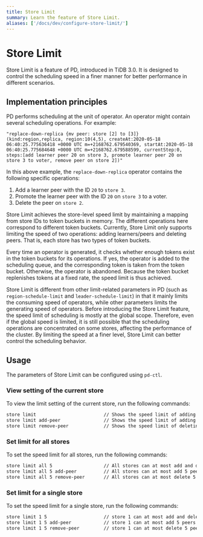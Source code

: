 ```yaml
---
title: Store Limit
summary: Learn the feature of Store Limit.
aliases: ['/docs/dev/configure-store-limit/']
---
```


# Store Limit

Store Limit is a feature of PD, introduced in TiDB 3.0. It is designed to control the scheduling speed in a finer manner for better performance in different scenarios.

## Implementation principles

PD performs scheduling at the unit of operator. An operator might contain several scheduling operations. For example:

```
"replace-down-replica {mv peer: store [2] to [3]} (kind:region,replica, region:10(4,5), createAt:2020-05-18 06:40:25.775636418 +0000 UTC m=+2168762.679540369, startAt:2020-05-18 06:40:25.775684648 +0000 UTC m=+2168762.679588599, currentStep:0, steps:[add learner peer 20 on store 3, promote learner peer 20 on store 3 to voter, remove peer on store 2])"
```

In this above example, the `replace-down-replica` operator contains the following specific operations:

1. Add a learner peer with the ID `20` to `store 3`.
2. Promote the learner peer with the ID `20` on `store 3` to a voter.
3. Delete the peer on `store 2`.

Store Limit achieves the store-level speed limit by maintaining a mapping from store IDs to token buckets in memory. The different operations here correspond to different token buckets. Currently, Store Limit only supports limiting the speed of two operations: adding learners/peers and deleting peers. That is, each store has two types of token buckets.

Every time an operator is generated, it checks whether enough tokens exist in the token buckets for its operations. If yes, the operator is added to the scheduling queue, and the corresponding token is taken from the token bucket. Otherwise, the operator is abandoned. Because the token bucket replenishes tokens at a fixed rate, the speed limit is thus achieved.

Store Limit is different from other limit-related parameters in PD (such as `region-schedule-limit` and `leader-schedule-limit`) in that it mainly limits the consuming speed of operators, while other parameters limits the generating speed of operators. Before introducing the Store Limit feature, the speed limit of scheduling is mostly at the global scope. Therefore, even if the global speed is limited, it is still possible that the scheduling operations are concentrated on some stores, affecting the performance of the cluster. By limiting the speed at a finer level, Store Limit can better control the scheduling behavior.

## Usage

The parameters of Store Limit can be configured using `pd-ctl`.

### View setting of the current store

To view the limit setting of the current store, run the following commands:


```bash
store limit                         // Shows the speed limit of adding and deleting peers in all stores.
store limit add-peer                // Shows the speed limit of adding peers in all stores.
store limit remove-peer             // Shows the speed limit of deleting peers in all stores. 
```

### Set limit for all stores

To set the speed limit for all stores, run the following commands:


```bash
store limit all 5                   // All stores can at most add and delete 5 peers per minute.
store limit all 5 add-peer          // All stores can at most add 5 peers per minute.
store limit all 5 remove-peer       // All stores can at most delete 5 peers per minute.
```

### Set limit for a single store

To set the speed limit for a single store, run the following commands:


```bash
store limit 1 5                     // store 1 can at most add and delete 5 peers per minute.
store limit 1 5 add-peer            // store 1 can at most add 5 peers per minute.
store limit 1 5 remove-peer         // store 1 can at most delete 5 peers per minute.
```
